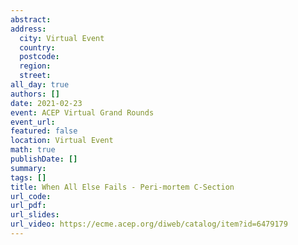 ```yaml
---
abstract: 
address:
  city: Virtual Event
  country:
  postcode: 
  region: 
  street: 
all_day: true
authors: []
date: 2021-02-23
event: ACEP Virtual Grand Rounds
event_url: 
featured: false
location: Virtual Event
math: true
publishDate: []
summary: 
tags: []
title: When All Else Fails - Peri-mortem C-Section
url_code: 
url_pdf: 
url_slides: 
url_video: https://ecme.acep.org/diweb/catalog/item?id=6479179
---
```

